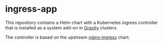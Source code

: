 # ingress-app

This repository contains a Helm chart with a Kubernetes ingress controller that is installed as a system add-on in [Gravity](https://github.com/gravitational/gravity) clusters.

The controller is based on the upstream [nginx-ingress](https://github.com/kubernetes/ingress-nginx) chart.
